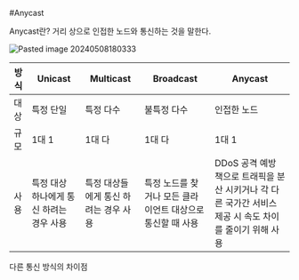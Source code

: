 #Anycast

Anycast란?
거리 상으로 
인접한 노드와 통신하는 것을 말한다.

![Pasted image 20240508180333](https://github.com/DDoSMitigation/main/assets/45961274/49e331a2-5f07-4f2f-9c7d-4c0e78fdad27)

| 방식 | Unicast | Multicast | Broadcast | Anycast |
| ----- | ----- | ----- | ----- | ----- |
| 대상 | 특정 단일 | 특정 다수 | 불특정 다수 | 인접한 노드 |
| 규모 | 1대 1 | 1대 다 | 1대 다 | 1대 1 |
| 사용 | 특정 대상 하나에게 통신 하려는 경우 사용 | 특정 대상들에게 통신 하려는 경우 사용 | 특정 노드를 찾거나 모든 클라이언트 대상으로 통신할 때 사용 | DDoS 공격 예방 책으로 트래픽을 분산 시키거나 각 다른 국가간 서비스 제공 시 속도 차이를 줄이기 위해 사용 |

다른 통신 방식의 차이점

